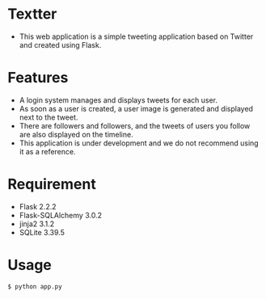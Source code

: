# Textter

- This web application is a simple tweeting application based on Twitter and created using Flask.

# Features

- A login system manages and displays tweets for each user.
- As soon as a user is created, a user image is generated and displayed next to the tweet.
- There are followers and followers, and the tweets of users you follow are also displayed on the timeline.
- This application is under development and we do not recommend using it as a reference.

# Requirement

- Flask 2.2.2
- Flask-SQLAlchemy 3.0.2
- jinja2 3.1.2
- SQLite 3.39.5

# Usage

```
$ python app.py
```
